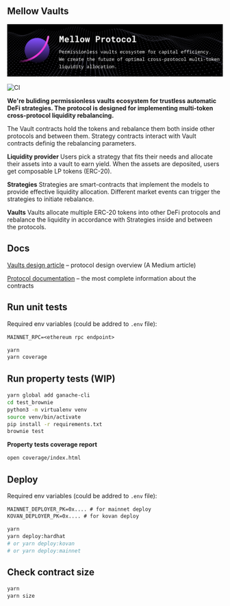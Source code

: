 ## Mellow Vaults

![](images/bg.png)

![CI](https://github.com/mellow-finance/mellow-vaults/actions/workflows/ci.yml/badge.svg)

**We're buliding permissionless vaults ecosystem for trustless automatic DeFi strategies.
The protocol is designed for implementing multi-token cross-protocol liquidity rebalancing.**

The Vault contracts hold the tokens and rebalance them both inside other protocols and between them. Strategy contracts interact with Vault contracts definig the rebalancing parameters.

**Liquidity provider**
Users pick a strategy that fits their needs and allocate their assets into a vault to earn yield. When the assets are deposited, users get composable LP tokens (ERC-20).

**Strategies**
Strategies are smart-contracts that implement the models to provide effective liquidity allocation. Different market events can trigger the strategies to initiate rebalance.

**Vaults**
Vaults allocate multiple ERC-20 tokens into other DeFi protocols and rebalance the liquidity in accordance with Strategies inside and between the protocols.

## Docs

[Vaults design article](https://mellowprotocol.medium.com/mellow-protocol-vaults-design-ed09bed7b869) – protocol design overview (A Medium article)

[Protocol documentation](https://docs.mellow.finance/) – the most complete information about the contracts

## Run unit tests

Required env variables (could be addred to `.env` file):

```
MAINNET_RPC=<ethereum rpc endpoint>
```

```bash
yarn
yarn coverage
```

## Run property tests (WIP)

```bash
yarn global add ganache-cli
cd test_brownie
python3 -m virtualenv venv
source venv/bin/activate
pip install -r requirements.txt
brownie test
```

**Property tests coverage report**

```bash
open coverage/index.html
```

## Deploy

Required env variables (could be addred to `.env` file):

```
MAINNET_DEPLOYER_PK=0x.... # for mainnet deploy
KOVAN_DEPLOYER_PK=0x.... # for kovan deploy
```

```bash
yarn
yarn deploy:hardhat
# or yarn deploy:kovan
# or yarn deploy:mainnet
```

## Check contract size

```bash
yarn
yarn size
```
